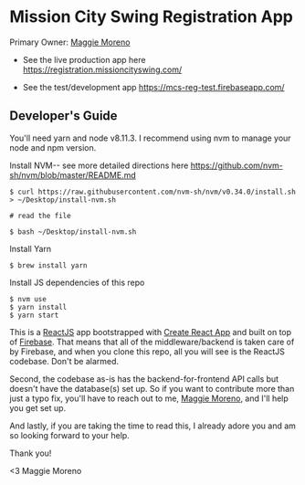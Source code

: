 # Mission City Swing Registration App

Primary Owner: [Maggie Moreno](https://github.com/missmaggiemo)

- See the live production app here https://registration.missioncityswing.com/

- See the test/development app https://mcs-reg-test.firebaseapp.com/

## Developer's Guide

You'll need yarn and node v8.11.3. I recommend using nvm to manage your node and npm version.

Install NVM-- see more detailed directions here https://github.com/nvm-sh/nvm/blob/master/README.md
```
$ curl https://raw.githubusercontent.com/nvm-sh/nvm/v0.34.0/install.sh > ~/Desktop/install-nvm.sh

# read the file

$ bash ~/Desktop/install-nvm.sh
```

Install Yarn
```
$ brew install yarn
```

Install JS dependencies of this repo
```
$ nvm use
$ yarn install
$ yarn start
```

This is a [ReactJS](https://reactjs.org/) app bootstrapped with [Create React App](https://github.com/facebookincubator/create-react-app) and built on top of [Firebase](https://firebase.google.com/). That means that all of the middleware/backend is taken care of by Firebase, and when you clone this repo, all you will see is the ReactJS codebase. Don't be alarmed.

Second, the codebase as-is has the backend-for-frontend API calls but doesn't have the database(s) set up. So if you want to contribute more than just a typo fix, you'll have to reach out to me, [Maggie Moreno](https://github.com/missmaggiemo), and I'll help you get set up.

And lastly, if you are taking the time to read this, I already adore you and am so looking forward to your help.

Thank you!

<3 Maggie Moreno
